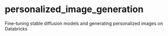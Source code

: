 # personalized_image_generation
Fine-tuning stable diffusion models and generating personalized  images on Databricks
